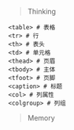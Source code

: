 > Thinking

```
<table> # 表格
<tr> # 行
<th> # 表头
<td> # 单元格
<thead> # 页眉
<tbody> # 主体
<tfoot> # 页脚
<caption> # 标题
<col> # 列属性
<colgroup> # 列组
```

> Memory

```

```

